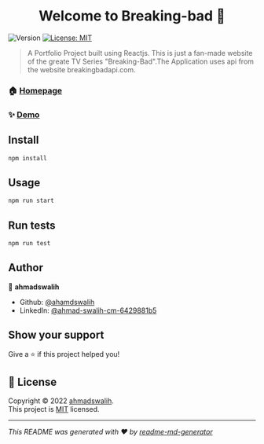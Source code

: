 <h1 align="center">Welcome to Breaking-bad 👋</h1>
<p>
  <img alt="Version" src="https://img.shields.io/badge/version-0.1.0-blue.svg?cacheSeconds=2592000" />
  <a href="/" target="_blank">
    <img alt="License: MIT" src="https://img.shields.io/badge/License-MIT-yellow.svg" />
  </a>
</p>

> A Portfolio Project built using Reactjs. This is just a fan-made website of the greate TV Series &#34;Breaking-Bad&#34;.The Application uses api from the website breakingbadapi.com. 

### 🏠 [Homepage](/src/App.js)

### ✨ [Demo](https://breakingbad-proj.netlify.app/)

## Install

```sh
npm install
```

## Usage

```sh
npm run start
```

## Run tests

```sh
npm run test
```

## Author

👤 **ahmadswalih**

* Github: [@ahamdswalih](https://github.com/ahamdswalih)
* LinkedIn: [@ahmad-swalih-cm-6429881b5](https://linkedin.com/in/ahmad-swalih-cm-6429881b5)

## Show your support

Give a ⭐️ if this project helped you!

## 📝 License

Copyright © 2022 [ahmadswalih](https://github.com/ahamdswalih).<br />
This project is [MIT](/) licensed.

***
_This README was generated with ❤️ by [readme-md-generator](https://github.com/kefranabg/readme-md-generator)_